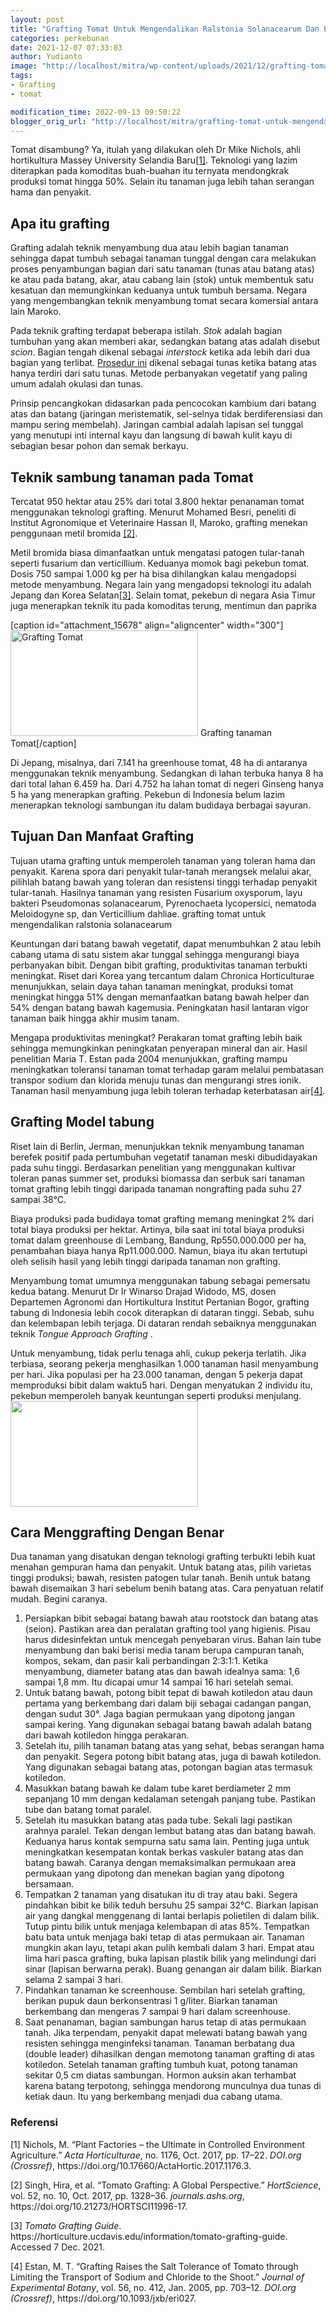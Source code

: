 ```yaml
---
layout: post
title: "Grafting Tomat Untuk Mengendalikan Ralstonia Solanacearum Dan Peningkatan Produktivitas"
categories: perkebunan
date: 2021-12-07 07:33:03
author: Yudianto
image: "http://localhost/mitra/wp-content/uploads/2021/12/grafting-tomat.jpg"
tags:
- Grafting
- tomat

modification_time: 2022-09-13 09:50:22
blogger_orig_url: "http://localhost/mitra/grafting-tomat-untuk-mengendalikan.html"
---
```


Tomat disambung? Ya, itulah yang dilakukan oleh Dr Mike Nichols, ahli hortikultura Massey University Selandia Baru<a href="#footnote-1">[1]</a>. Teknologi yang lazim diterapkan pada komoditas buah-buahan itu ternyata mendongkrak produksi tomat hingga 50%. Selain itu tanaman juga lebih tahan serangan hama dan penyakit.
<h2>Apa itu grafting</h2>
Grafting adalah teknik menyambung dua atau lebih bagian tanaman sehingga dapat tumbuh sebagai tanaman tunggal dengan cara melakukan proses penyambungan bagian dari satu tanaman (tunas atau batang atas) ke atau pada batang, akar, atau cabang lain (stok) untuk membentuk satu kesatuan dan memungkinkan keduanya untuk tumbuh bersama. Negara yang mengembangkan teknik menyambung tomat secara komersial antara lain Maroko.

Pada teknik grafting terdapat beberapa istilah. <em>Stok</em> adalah bagian tumbuhan yang akan memberi akar, sedangkan batang atas adalah disebut <em>scion</em>. Bagian tengah dikenal sebagai <em>interstock</em> ketika ada lebih dari dua bagian yang terlibat. <a href="https://content.ces.ncsu.edu/grafting-and-budding-nursery-crop-plants">Prosedur ini</a> dikenal sebagai tunas ketika batang atas hanya terdiri dari satu tunas. Metode perbanyakan vegetatif yang paling umum adalah okulasi dan tunas.

Prinsip pencangkokan didasarkan pada pencocokan kambium dari batang atas dan batang (jaringan meristematik, sel-selnya tidak berdiferensiasi dan mampu sering membelah). Jaringan cambial adalah lapisan sel tunggal yang menutupi inti internal kayu dan langsung di bawah kulit kayu di sebagian besar pohon dan semak berkayu.
<h2>Teknik sambung tanaman pada Tomat</h2>
Tercatat 950 hektar atau 25% dari total 3.800 hektar penanaman tomat menggunakan teknologi grafting. Menurut Mohamed Besri, peneliti di Institut Agronomique et Veterinaire Hassan II, Maroko, grafting menekan penggunaan metil bromida <a href="#footnote-2">[2]</a>.

Metil bromida biasa dimanfaatkan untuk mengatasi patogen tular-tanah seperti fusarium dan verticillium. Keduanya momok bagi pekebun tomat. Dosis 750 sampai 1.000 kg per ha bisa dihilangkan kalau mengadopsi metode menyambung. Negara lain yang mengadopsi teknologi itu adalah Jepang dan Korea Selatan<a href="#footnote-3">[3]</a>. Selain tomat, pekebun di negara Asia Timur juga menerapkan teknik itu pada komoditas terung, mentimun dan paprika

[caption id="attachment_15678" align="aligncenter" width="300"]<a href="http://127.0.0.1/mitra/wp-content/uploads/2021/12/grafting-adalah.jpg"><img class="wp-image-15678 size-medium" src="http://127.0.0.1/mitra/wp-content/uploads/2021/12/grafting-adalah-300x169.jpg" alt="Grafting Tomat" width="300" height="169" /></a> Grafting tanaman Tomat[/caption]

Di Jepang, misalnya, dari 7.141 ha greenhouse tomat, 48 ha di antaranya menggunakan teknik menyambung. Sedangkan di lahan terbuka hanya 8 ha dari total lahan 6.459 ha. Dari 4.752 ha lahan tomat di negeri Ginseng hanya 5 ha yang menerapkan grafting. Pekebun di Indonesia belum lazim menerapkan teknologi sambungan itu dalam budidaya berbagai sayuran.
<h2 id="Tanah">Tujuan Dan Manfaat Grafting</h2>
Tujuan utama grafting untuk memperoleh tanaman yang toleran hama dan penyakit. Karena spora dari penyakit tular-tanah merangsek melalui akar, pilihlah batang bawah yang toleran dan resistensi tinggi terhadap penyakit tular-tanah. Hasilnya tanaman yang resisten Fusarium oxysporum, layu bakteri Pseudomonas solanacearum, Pyrenochaeta lycopersici, nematoda Meloidogyne sp, dan Verticillium dahliae. grafting tomat untuk mengendalikan ralstonia solanacearum

Keuntungan dari batang bawah vegetatif, dapat menumbuhkan 2 atau lebih cabang utama di satu sistem akar tunggal sehingga mengurangi biaya perbanyakan bibit. Dengan bibit grafting, produktivitas tanaman terbukti meningkat. Riset dari Korea yang tercantum dalam Chronica Horticulturae menunjukkan, selain daya tahan tanaman meningkat, produksi tomat meningkat hingga 51% dengan memanfaatkan batang bawah helper dan 54% dengan batang bawah kagemusia. Peningkatan hasil lantaran vigor tanaman baik hingga akhir musim tanam.

Mengapa produktivitas meningkat? Perakaran tomat grafting lebih baik sehingga memungkinkan peningkatan penyerapan mineral dan air. Hasil penelitian Maria T. Estan pada 2004 menunjukkan, grafting mampu meningkatkan toleransi tanaman tomat terhadap garam melalui pembatasan transpor sodium dan klorida menuju tunas dan mengurangi stres ionik. Tanaman hasil menyambung juga lebih toleran terhadap keterbatasan air<a href="#footnote-4">[4]</a>.
<h2 id="tabung">Grafting Model tabung</h2>
Riset lain di Berlin, Jerman, menunjukkan teknik menyambung tanaman berefek positif pada pertumbuhan vegetatif tanaman meski dibudidayakan pada suhu tinggi. Berdasarkan penelitian yang menggunakan kultivar toleran panas summer set, produksi biomassa dan serbuk sari tanaman tomat grafting lebih tinggi daripada tanaman nongrafting pada suhu 27 sampai 38°C.

Biaya produksi pada budidaya tomat grafting memang meningkat 2% dari total biaya produksi per hektar. Artinya, bila saat ini total biaya produksi tomat dalam greenhouse di Lembang, Bandung, Rp550.000.000 per ha, penambahan biaya hanya Rp11.000.000. Namun, biaya itu akan tertutupi oleh selisih hasil yang lebih tinggi daripada tanaman non grafting.

Menyambung tomat umumnya menggunakan tabung sebagai pemersatu kedua batang. Menurut Dr Ir Winarso Drajad Widodo, MS, dosen Departemen Agronomi dan Hortikultura Institut Pertanian Bogor, grafting tabung di Indonesia lebih cocok diterapkan di dataran tinggi. Sebab, suhu dan kelembapan lebih terjaga. Di dataran rendah sebaiknya menggunakan teknik <em>Tongue Approach Grafting</em> .

Untuk menyambung, tidak perlu tenaga ahli, cukup pekerja terlatih. Jika terbiasa, seorang pekerja menghasilkan 1.000 tanaman hasil menyambung per hari. Jika populasi per ha 23.000 tanaman, dengan 5 pekerja dapat memproduksi bibit dalam waktu5 hari. Dengan menyatukan 2 individu itu, pekebun memperoleh banyak keuntungan seperti produksi menjulang.
<a href="http://127.0.0.1/mitra/wp-content/uploads/2021/12/grafting.jpg"><img class="aligncenter wp-image-15680 size-medium" src="http://127.0.0.1/mitra/wp-content/uploads/2021/12/grafting-300x169.jpg" alt="" width="300" height="169" /></a>
<h2 id="Operasi">Cara Menggrafting Dengan Benar</h2>
Dua tanaman yang disatukan dengan teknologi grafting terbukti lebih kuat menahan gempuran hama dan penyakit. Untuk batang atas, pilih varietas tinggi produksi; bawah, resisten patogen tular tanah. Benih untuk batang bawah disemaikan 3 hari sebelum benih batang atas. Cara penyatuan relatif mudah. Begini caranya.
<ol>
 	<li>Persiapkan bibit sebagai batang bawah atau rootstock dan batang atas (seion). Pastikan area dan peralatan grafting tool yang higienis. Pisau harus didesinfektan untuk mencegah penyebaran virus. Bahan lain tube menyambung dan baki berisi media tanam berupa campuran tanah, kompos, sekam, dan pasir kali perbandingan 2:3:1:1. Ketika menyambung, diameter batang atas dan bawah idealnya sama: 1,6 sampai 1,8 mm. Itu dicapai umur 14 sampai 16 hari setelah semai.</li>
 	<li>Untuk batang bawah, potong bibit tepat di bawah kotiledon atau daun pertama yang berkembang dari dalam biji sebagai cadangan pangan, dengan sudut 30°. Jaga bagian permukaan yang dipotong jangan sampai kering. Yang digunakan sebagai batang bawah adalah batang dari bawah kotiledon hingga perakaran.</li>
 	<li>Setelah itu, pilih tanaman batang atas yang sehat, bebas serangan hama dan penyakit. Segera potong bibit batang atas, juga di bawah kotiledon. Yang digunakan sebagai batang atas, potongan bagian atas termasuk kotiledon.</li>
 	<li>Masukkan batang bawah ke dalam tube karet berdiameter 2 mm sepanjang 10 mm dengan kedalaman setengah panjang tube. Pastikan tube dan batang tomat paralel.</li>
 	<li>Setelah itu masukkan batang atas pada tube. Sekali lagi pastikan arahnya paralel. Tekan dengan lembut batang atas dan batang bawah. Keduanya harus kontak sempurna satu sama lain. Penting juga untuk meningkatkan kesempatan kontak berkas vaskuler batang atas dan batang bawah. Caranya dengan memaksimalkan permukaan area permukaan yang dipotong dan menekan bagian yang dipotong bersamaan.</li>
 	<li>Tempatkan 2 tanaman yang disatukan itu di tray atau baki. Segera pindahkan bibit ke bilik teduh bersuhu 25 sampai 32°C. Biarkan lapisan air yang dangkal menggenang di lantai berlapis polietilen di dalam bilik. Tutup pintu bilik untuk menjaga kelembapan di atas 85%. Tempatkan batu bata untuk menjaga baki tetap di atas permukaan air. Tanaman mungkin akan layu, tetapi akan pulih kembali dalam 3 hari. Empat atau lima hari pasca grafting, buka lapisan plastik bilik yang melindungi dari sinar (lapisan berwarna perak). Buang genangan air dalam bilik. Biarkan selama 2 sampai 3 hari.</li>
 	<li>Pindahkan tanaman ke screenhouse. Sembilan hari setelah grafting, berikan pupuk daun berkonsentrasi 1 g/liter. Biarkan tanaman berkembang dan mengeras 7 sampai 9 hari dalam screenhouse.</li>
 	<li>Saat penanaman, bagian sambungan harus tetap di atas permukaan tanah. Jika terpendam, penyakit dapat melewati batang bawah yang resisten sehingga menginfeksi tanaman. Tanaman berbatang dua (double leader) dihasilkan dengan memotong tanaman grafting di atas kotiledon. Setelah tanaman grafting tumbuh kuat, potong tanaman sekitar 0,5 cm diatas sambungan. Hormon auksin akan terhambat karena batang terpotong, sehingga mendorong munculnya dua tunas di ketiak daun. Itu yang berkembang menjadi dua cabang utama.</li>
</ol>
<section id="footnotes">
<h3 id="Referensi">Referensi</h3>
<p id="footnote-1">[1] Nichols, M. “Plant Factories – the Ultimate in Controlled Environment Agriculture.” <i>Acta Horticulturae</i>, no. 1176, Oct. 2017, pp. 17–22. <i>DOI.org (Crossref)</i>, https://doi.org/10.17660/ActaHortic.2017.1176.3.</p>
<p id="footnote-2">[2] Singh, Hira, et al. “Tomato Grafting: A Global Perspective.” <i>HortScience</i>, vol. 52, no. 10, Oct. 2017, pp. 1328–36. <i>journals.ashs.org</i>, https://doi.org/10.21273/HORTSCI11996-17.</p>
<p id="footnote-3">[3] <i>Tomato Grafting Guide</i>. https://horticulture.ucdavis.edu/information/tomato-grafting-guide. Accessed 7 Dec. 2021.</p>
<p id="footnote-4">[4] Estan, M. T. “Grafting Raises the Salt Tolerance of Tomato through Limiting the Transport of Sodium and Chloride to the Shoot.” <i>Journal of Experimental Botany</i>, vol. 56, no. 412, Jan. 2005, pp. 703–12. <i>DOI.org (Crossref)</i>, https://doi.org/10.1093/jxb/eri027.</p>

</section>
